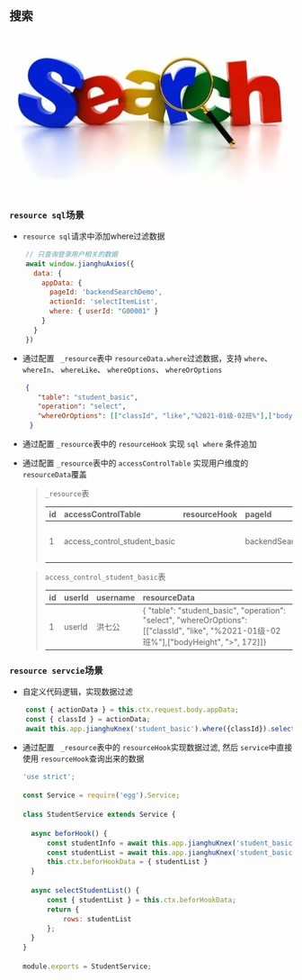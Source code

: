 ## 搜索

![Alt](upload/search.jpg)


### `resource sql`场景

- `resource sql`请求中添加where过滤数据

```javascript
	// 只查询登录用户相关的数据
	await window.jianghuAxios({
	  data: {
		appData: {
		  pageId: 'backendSearchDemo',
		  actionId: 'selectItemList',
		  where: { userId: "G00001" }
		}
	  }
	})
```

- 通过配置 ` _resource`表中 `resourceData.where`过滤数据，支持 `where`、 `whereIn`、 `whereLike`、 `whereOptions`、 `whereOrOptions`

```json
	{ 
	   "table": "student_basic", 
	   "operation": "select", 
	   "whereOrOptions": [["classId", "like","%2021-01级-02班%"],["bodyHeight", ">", 172]]
	 }
```

- 通过配置 `_resource`表中的 `resourceHook` 实现 `sql where` 条件追加
- 通过配置 `_resource`表中的 `accessControlTable` 实现用户维度的 `resourceData`覆盖

  > `_resource`表
  >
  > | id | accessControlTable           | resourceHook | pageId            | actionId       | desc     | resourceType | appDataSchema | resourceData                                        | requestDemo | responseDemo |
  > | -- | ---------------------------- | ------------ | ----------------- | -------------- | -------- | ------------ | ------------- | --------------------------------------------------- | ----------- | ------------ |
  > | 1  | access_control_student_basic |              | backendSearchDemo | selectItemList | 查询列表 | sql          |               | { "table": "student_basic", "operation": "select" } |             |              |
  >

  > `access_control_student_basic`表
  >
  > | id | userId | username | resourceData                                                                                                                             |
  > | -- | ------ | -------- | ---------------------------------------------------------------------------------------------------------------------------------------- |
  > | 1  | userId | 洪七公   | { "table": "student_basic", "operation": "select", "whereOrOptions": [["classId", "like", "%2021-01级-02班%"],["bodyHeight", ">", 172]]} |
  >

### `resource servcie`场景

- 自定义代码逻辑，实现数据过滤

```javascript
	const { actionData } = this.ctx.request.body.appData;
	const { classId } = actionData;
	await this.app.jianghuKnex('student_basic').where({classId}).select()
```

- 通过配置 ` _resource`表中的 `resourceHook`实现数据过滤, 然后 `service`中直接使用 `resourceHook`查询出来的数据
  ```javascript
  'use strict';

  const Service = require('egg').Service;

  class StudentService extends Service {

  	async beforHook() {
  		const studentInfo = await this.app.jianghuKnex('student_basic').where({studentId: this.ctx.userInfo.userId}).first();
  		const studentList = await this.app.jianghuKnex('student_basic').where({classId: studentInfo.classId}).select();
  		this.ctx.beforHookData = { studentList }
  	}

  	async selectStudentList() {
  		const { studentList } = this.ctx.beforHookData;
  		return {
  			rows: studentList
  		};
  	}
  }

  module.exports = StudentService;